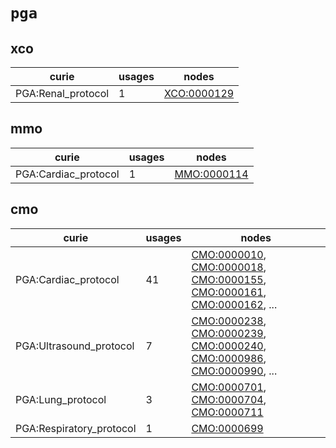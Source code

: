 # `pga`

## xco

| curie              |   usages | nodes                                                     |
|--------------------|----------|-----------------------------------------------------------|
| PGA:Renal_protocol |        1 | [XCO:0000129](http://purl.obolibrary.org/obo/XCO_0000129) |

## mmo

| curie                |   usages | nodes                                                     |
|----------------------|----------|-----------------------------------------------------------|
| PGA:Cardiac_protocol |        1 | [MMO:0000114](http://purl.obolibrary.org/obo/MMO_0000114) |

## cmo

| curie                    |   usages | nodes                                                                                                                                                                                                                                                                                                      |
|--------------------------|----------|------------------------------------------------------------------------------------------------------------------------------------------------------------------------------------------------------------------------------------------------------------------------------------------------------------|
| PGA:Cardiac_protocol     |       41 | [CMO:0000010](http://purl.obolibrary.org/obo/CMO_0000010), [CMO:0000018](http://purl.obolibrary.org/obo/CMO_0000018), [CMO:0000155](http://purl.obolibrary.org/obo/CMO_0000155), [CMO:0000161](http://purl.obolibrary.org/obo/CMO_0000161), [CMO:0000162](http://purl.obolibrary.org/obo/CMO_0000162), ... |
| PGA:Ultrasound_protocol  |        7 | [CMO:0000238](http://purl.obolibrary.org/obo/CMO_0000238), [CMO:0000239](http://purl.obolibrary.org/obo/CMO_0000239), [CMO:0000240](http://purl.obolibrary.org/obo/CMO_0000240), [CMO:0000986](http://purl.obolibrary.org/obo/CMO_0000986), [CMO:0000990](http://purl.obolibrary.org/obo/CMO_0000990), ... |
| PGA:Lung_protocol        |        3 | [CMO:0000701](http://purl.obolibrary.org/obo/CMO_0000701), [CMO:0000704](http://purl.obolibrary.org/obo/CMO_0000704), [CMO:0000711](http://purl.obolibrary.org/obo/CMO_0000711)                                                                                                                            |
| PGA:Respiratory_protocol |        1 | [CMO:0000699](http://purl.obolibrary.org/obo/CMO_0000699)                                                                                                                                                                                                                                                  |

